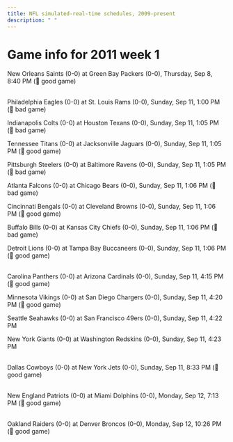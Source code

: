 ```yaml
---
title: NFL simulated-real-time schedules, 2009-present
description: " "
---
```


# Game info for 2011 week 1

New Orleans Saints (0-0) at Green Bay Packers (0-0), Thursday, Sep 8, 8:40 PM (:football: good game)

<br/>Philadelphia Eagles (0-0) at St. Louis Rams (0-0), Sunday, Sep 11, 1:00 PM (:red_circle: bad game)

Indianapolis Colts (0-0) at Houston Texans (0-0), Sunday, Sep 11, 1:05 PM (:red_circle: bad game)

Tennessee Titans (0-0) at Jacksonville Jaguars (0-0), Sunday, Sep 11, 1:05 PM (:football: good game)

Pittsburgh Steelers (0-0) at Baltimore Ravens (0-0), Sunday, Sep 11, 1:05 PM (:red_circle: bad game)

Atlanta Falcons (0-0) at Chicago Bears (0-0), Sunday, Sep 11, 1:06 PM (:red_circle: bad game)

Cincinnati Bengals (0-0) at Cleveland Browns (0-0), Sunday, Sep 11, 1:06 PM (:football: good game)

Buffalo Bills (0-0) at Kansas City Chiefs (0-0), Sunday, Sep 11, 1:06 PM (:red_circle: bad game)

Detroit Lions (0-0) at Tampa Bay Buccaneers (0-0), Sunday, Sep 11, 1:06 PM (:football: good game)

<br/>Carolina Panthers (0-0) at Arizona Cardinals (0-0), Sunday, Sep 11, 4:15 PM (:football: good game)

Minnesota Vikings (0-0) at San Diego Chargers (0-0), Sunday, Sep 11, 4:20 PM (:football: good game)

Seattle Seahawks (0-0) at San Francisco 49ers (0-0), Sunday, Sep 11, 4:22 PM

New York Giants (0-0) at Washington Redskins (0-0), Sunday, Sep 11, 4:23 PM

<br/>Dallas Cowboys (0-0) at New York Jets (0-0), Sunday, Sep 11, 8:33 PM (:football: good game)

<br/>New England Patriots (0-0) at Miami Dolphins (0-0), Monday, Sep 12, 7:13 PM (:football: good game)

<br/>Oakland Raiders (0-0) at Denver Broncos (0-0), Monday, Sep 12, 10:26 PM (:football: good game)

